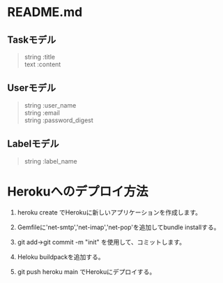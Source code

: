 # README.md
## Taskモデル  
>string :title  
text :content  
## Userモデル  
>string :user_name    
string :email  
string :password_digest  
## Labelモデル
>string :label_name

# Herokuへのデプロイ方法

1. heroku create でHerokuに新しいアプリケーションを作成します。

1. Gemfileに'net-smtp','net-imap','net-pop'を追加してbundle installする。

1. git add→git commit -m "init" を使用して、コミットします。

1. Heloku buildpackを追加する。

1. git push heroku main でHerokuにデプロイする。

